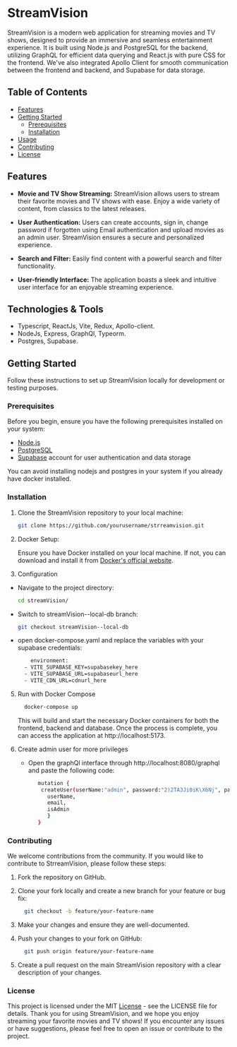 # StreamVision

StreamVision is a modern web application for streaming movies and TV shows, designed to provide an immersive and seamless entertainment experience. It is built using Node.js and PostgreSQL for the backend, utilizing GraphQL for efficient data querying and React.js with pure CSS for the frontend. We've also integrated Apollo Client for smooth communication between the frontend and backend, and Supabase for data storage.

## Table of Contents

- [Features](#features)
- [Getting Started](#getting-started)
  - [Prerequisites](#prerequisites)
  - [Installation](#installation)
- [Usage](#usage)
- [Contributing](#contributing)
- [License](#license)

## Features

- **Movie and TV Show Streaming:** StreamVision allows users to stream their favorite movies and TV shows with ease. Enjoy a wide variety of content, from classics to the latest releases.

- **User Authentication:** Users can create accounts, sign in, change password if forgotten using Email authentication and upload movies as an admin user. StreamVision ensures a secure and personalized experience.

- **Search and Filter:** Easily find content with a powerful search and filter functionality.

- **User-friendly Interface:** The application boasts a sleek and intuitive user interface for an enjoyable streaming experience.

## Technologies & Tools

-  Typescript, ReactJs, Vite, Redux, Apollo-client.
-  NodeJs, Express, GraphQl, Typeorm.
-  Postgres, Supabase.

## Getting Started

Follow these instructions to set up StreamVision locally for development or testing purposes.

### Prerequisites

Before you begin, ensure you have the following prerequisites installed on your system:

- [Node.js](https://nodejs.org/)
- [PostgreSQL](https://www.postgresql.org/)
- [Supabase](https://supabase.io/) account for user authentication and data storage

You can avoid installing nodejs and postgres in your system if you already have docker installed.

### Installation

1. Clone the StreamVision repository to your local machine:

   ```bash
   git clone https://github.com/yourusername/strreamvision.git

2. Docker Setup:

   Ensure you have Docker installed on your local machine. If not, you can download and install it from [Docker's official website](https://docs.docker.com/engine/install/).

3. Configuration
  
  - Navigate to the project directory:

    ```bash
    cd streamVision/

  - Switch to streamVision--local-db branch:
    ```bash
    git checkout streamVision--local-db

  - open docker-compose.yaml and replace the variables with your supabase credentials:
    ```bash
        environment:
      - VITE_SUPABASE_KEY=supabasekey_here
      - VITE_SUPABASE_URL=supabaseurl_here
      - VITE_CDN_URL=cdnurl_here
    

5. Run with Docker Compose
   
   ```bash
     docker-compose up
   ```
    This will build and start the necessary Docker containers for both the frontend, backend and database.
    Once the process is complete, you can access the application at http://localhost:5173.

6. Create admin user for more privileges

   - Open the graphQl interface through http://localhost:8080/graphql and paste the following code:

     ```bash
        mutation {
         createUser(userName:"admin", password:"2)2TA3Ji0iK\X6Nj", passwordConfirmation: "2)2TA3Ji0iK\X6Nj", fullName: "admin admin", birthday:"1990-01-01", email: "admin@streamvision.com", isAdmin: true) {
           userName,
           email,
           isAdmin
           }
        }

### Contributing

We welcome contributions from the community. If you would like to contribute to StrreamVision, please follow these steps:

  1. Fork the repository on GitHub.
  2. Clone your fork locally and create a new branch for your feature or bug fix:

     ```bash
       git checkout -b feature/your-feature-name
  3. Make your changes and ensure they are well-documented.
  4. Push your changes to your fork on GitHub:

     ```bash
       git push origin feature/your-feature-name
  6. Create a pull request on the main StreamVision repository with a clear description of your changes.

### License

This project is licensed under the MIT [License](https://github.com/GEEK1050/streamVision/blob/master/LICENSE) - see the LICENSE file for details.
Thank you for using StreamVision, and we hope you enjoy streaming your favorite movies and TV shows! If you encounter any issues or have suggestions, please feel free to open an issue or contribute to the project.
